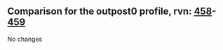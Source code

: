 ## Comparison for the outpost0 profile, rvn: [458](https://github.com/PRO100KatYT/FortniteProfileRevisions/tree/main/profiles/outpost0/458%20outpost0.json)-[459](https://github.com/PRO100KatYT/FortniteProfileRevisions/tree/main/profiles/outpost0/459%20outpost0.json)

No changes
